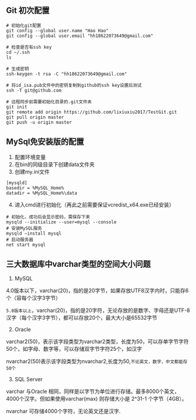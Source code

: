 ## Git 初次配置

```shell
# 初始化git配置
git config --global user.name "Hao Hao"
git config --global user.email "hh18622073649@gmail.com"

# 检查是否有ssh key
cd ~/.ssh
ls

# 生成密钥
ssh-keygen -t rsa -C "hh18622073649@gmail.com"

# 将id_isa.pub文件中的密钥复制到github的ssh key设置后测试
ssh -T git@github.com

# 远程同步前需要初始化目录的.git文件夹
git init
git remote add origin https://github.com/lixiuxiu2017/TestGit.git
git pull origin master
git push -u origin master
```
## MySql免安装版的配置
  1. 配置环境变量
  2. 在bin的同级目录下创建data文件夹
  3. 创建my.ini文件
```config
[mysqld]
basedir = %MySQL_Home%
datadir = %MySQL_Home%\data
```
  4. 进入cmd进行初始化（再此之前需要保证vcredist_x64.exe已经安装）
```shell
# 初始化，成功后会显示密码，需保存下来
mysqld --initialize --user=mysql --console
# 安装MySQL服务
mysqld –install mysql
# 启动服务器
net start mysql
```

## 三大数据库中varchar类型的空间大小问题

1. MySQL
  
  4.0版本以下，varchar(20)，指的是20字节，如果存放UTF8汉字内时，只能存6个（容每个汉字3字节）
  
  `5.0版本以上`，varchar(20)，指的是20字符，无论存放的是数字、字母还是UTF-8汉字（每个汉字3字节），都可以存放20个，最大大小是65532字节

2. Oracle

  varchar2(50)，表示该字段类型为varchar2类型，长度为50，可以存单字节字符50个，如字母、数字等，可以存储双字节字符25个，如汉字

  nvarchar2(50)表示该字段类型为nvarchar2,长度为50,`不论英文，数字，中文都能存50个`

3. SQL Server

  varchar 与Oracle 相同，同样是以字节为单位进行存储。最多8000个英文，4000个汉字。但如果使用varchar(max) 则存储大小是 2^31-1 个字节（4GB）。
  
  nvarchar 可存储4000个字符，无论英文还是汉字.

